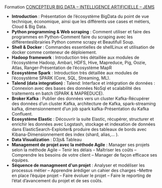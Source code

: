 Formation [CONCEPTEUR BIG DATA – INTELLIGENCE ARTIFICIELLE – JEMS](https://www.devenez.fr/espace-candidats/les-offres-en-cours/concepteur-big-data-intelligence-artificielle-jems/)

- __Introduction__ : Présentation de l’écosystème BigData du point de vue technique, économique, ainsi que les différents use cases et métiers, Cloud & Big Data.
- __Python programming & Web scraping__ : Comment  utiliser  et  faire  des  programmes  en Python-Comment faire  du  scraping  avec  les différenteslibrairies Python comme scrapy et Beautifull Soup.
- __Shell & Docker__ : Commandes essentielles de shellLinux et utilisation de docker comme conteneur de déploiement.
- __Hadoop framework__ : Introduction très détaillée aux modules de l’écosystème Hadoop, Ambari, HDFS, Hive, Mapreduce, Pig, Oozie, Atlas, Ranger-Présentation de l’écosystème MapR
- __Ecosystème Spark__ : Introduction très détaillée aux modules de l’écosystème SPARK (Core, SQL, Streaming, ML).
- __Talend (data integration)__ : Talend: Interface et intégration de données : Connexion avec des bases des données NoSql et scalabilité des traitements en batch (SPARK & MAPREDUCE).
- __Broker Kafka__ : Publier des données vers un cluster Kafka-Récupérer des données d’un cluster Kafka, architecture de Kafka, spark-streaming kafka, dimensionnement d’un job spark kafka-Présentation du Kafka Confluent.
- __Ecosystème Elastic__ : Découvrir la suite Elastic, récupérer, structurer et enrichir les données avec Logstash, stockage et indexation de données dans ElasticSearch-Exploiter& produire des tableaux de bords avec Kibana-Dimensionnement des index (shard, alias,... ).
- __Data Visualization__ : D3js& Tableau
- __Management de projet avec la méthode Agile__ : Manager ses projets selon la méthode Agile – Tenir les délais – Maîtriser les coûts – Comprendre les besoins de votre client – Manager de façon efficace ses équipes.
- __Séquence de managmeent d'un projet__ : Analyser et modéliser les processus métier – Apprendre àrédiger un cahier des charges –Mettre en place l’équipe projet – Faire évoluer le projet – Faire le reporting de l’état d’avancement du projet et de ses coûts.
